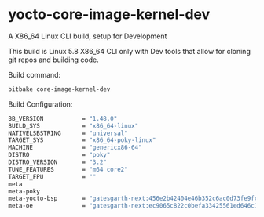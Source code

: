 # yocto-core-image-kernel-dev
A X86_64 Linux CLI build, setup for Development

This build is Linux 5.8 X86_64 CLI only with Dev tools that allow for cloning git repos and building code.

Build command:
```bash
bitbake core-image-kernel-dev
```

Build Configuration:
```bash
BB_VERSION           = "1.48.0"
BUILD_SYS            = "x86_64-linux"
NATIVELSBSTRING      = "universal"
TARGET_SYS           = "x86_64-poky-linux"
MACHINE              = "genericx86-64"
DISTRO               = "poky"
DISTRO_VERSION       = "3.2"
TUNE_FEATURES        = "m64 core2"
TARGET_FPU           = ""
meta
meta-poky
meta-yocto-bsp       = "gatesgarth-next:456e2b42404e46b352c6ac0d73fe9fcd594e5001"
meta-oe              = "gatesgarth-next:ec9065c822c0befa33425561ed646c1e734296fa"
```

